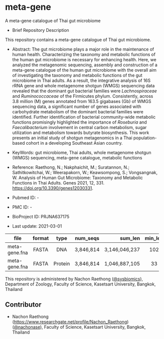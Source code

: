# meta-gene
A meta-gene catalogue of Thai gut microbiome

- Brief Repository Description

This repository contains a meta-gene catalogue of Thai gut microbiome.

- Abstract:
The gut microbiome plays a major role in the maintenance of human health. Characterizing the taxonomy and metabolic functions of the human gut microbiome is necessary for enhancing health. Here, we analyzed the metagenomic sequencing, assembly and construction of a meta-gene catalogue of the human gut microbiome with the overall aim of investigating the taxonomy and metabolic functions of the gut microbiome in Thai adults. As a result, the integrative analysis of 16S rRNA gene and whole metagenome shotgun (WMGS) sequencing data revealed that the dominant gut bacterial families were _Lachnospiraceae_ and _Ruminococcaceae_ of the Firmicutes phylum. Consistently, across 3.8 million (M) genes annotated from 163.5 gigabases (Gb) of WMGS sequencing data, a significant number of genes associated with carbohydrate metabolism of the dominant bacterial families were identified. Further identification of bacterial community-wide metabolic functions promisingly highlighted the importance of _Roseburia_ and _Faecalibacterium_ involvement in central carbon metabolism, sugar utilization and metabolism towards butyrate biosynthesis. This work presents an initial study of shotgun metagenomics in a Thai population-based cohort in a developing Southeast Asian country. 

- KeyWords:
 gut microbiome, Thai adults, whole metagenome shotgun (WMGS) sequencing, meta-gene catalogue, metabolic functions

- Reference:
 Raethong, N.; Nakphaichit, M.; Suratannon, N.; Sathitkowitchai, W.; Weerapakorn, W.; Keawsompong, S.; Vongsangnak, W. Analysis of Human Gut Microbiome: Taxonomy and Metabolic Functions in Thai Adults. Genes 2021, 12, 331. https://doi.org/10.3390/genes12030331.
 
- Pubmed ID: -

- PMC ID: -

- BioProject ID: PRJNA637175

- Last update: 2021-03-01


| file | format | type | num_seqs| sum_len |min_len | avg_len | max_len |FTP|
| ------------- |:-------------:|:-------------:|:-------------:|-----:|:-------------:|:-------------:|:-------------:|:-------------:|
| meta-gene.fna | FASTA | DNA | 3,846,814 | 3,146,046,237 | 102 | 817.8 | 88,230 | https://drive.google.com/file/d/1QhsNAwEze2znWp5gGQN_moiLoxKGDvve/view?usp=sharing |
| meta-gene.fna | FASTA | Protein | 3,846,814 | 1,046,887,105 | 33 | 272.1 | 29,409 | https://drive.google.com/file/d/1RxakOlTiQhxgQ9BAofyMH3hlmmy3s1nP/view?usp=sharing |


This repository is administered by Nachon Raethong ([@sysbiomics](https://github.com/sysbiomics)), Department of Zoology, Faculty of Science, Kasetsart University, Bangkok, Thailand

## Contributor
* Nachon Raethong (https://www.researchgate.net/profile/Nachon_Raethong) ([@nachonase](https://github.com/nachonase)), Faculty of Science, Kasetsart University, Bangkok, Thailand
